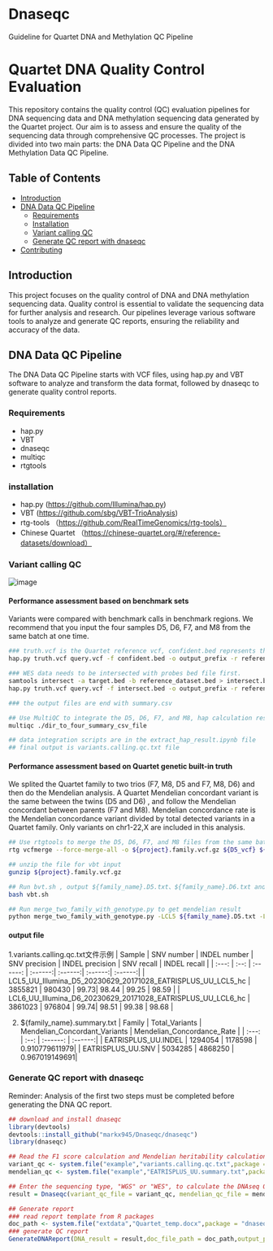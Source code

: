 # Dnaseqc
Guideline for Quartet DNA and Methylation QC Pipeline

# Quartet DNA Quality Control Evaluation

This repository contains the quality control (QC) evaluation pipelines for DNA sequencing data and DNA methylation sequencing data generated by the Quartet project. Our aim is to assess and ensure the quality of the sequencing data through comprehensive QC processes. The project is divided into two main parts: the DNA Data QC Pipeline and the DNA Methylation Data QC Pipeline.

## Table of Contents

- [Introduction](#introduction)
- [DNA Data QC Pipeline](#dna-data-qc-pipeline)
  - [Requirements](#requirements)
  - [Installation](#installation)
  - [Variant calling QC](#Variant-calling-QC)
  - [Generate QC report with dnaseqc](#Generate-QC-report-with-dnaseqc)
- [Contributing](#contributing)

## Introduction

This project focuses on the quality control of DNA and DNA methylation sequencing data. Quality control is essential to validate the sequencing data for further analysis and research. Our pipelines leverage various software tools to analyze and generate QC reports, ensuring the reliability and accuracy of the data.

## DNA Data QC Pipeline

The DNA Data QC Pipeline starts with VCF files, using hap.py and VBT software to analyze and transform the data format, followed by dnaseqc to generate quality control reports.

### Requirements
- hap.py
- VBT
- dnaseqc
- multiqc
- rtgtools
### installation
- hap.py
(https://github.com/Illumina/hap.py)
- VBT
(https://github.com/sbg/VBT-TrioAnalysis)
- rtg-tools
（https://github.com/RealTimeGenomics/rtg-tools）
- Chinese Quartet
（https://chinese-quartet.org/#/reference-datasets/download）

### Variant calling QC
![image](https://github.com/markx945/Dnaseqc/assets/91772929/54c984fa-e915-444f-ac6d-c7f3087d7f34)

#### Performance assessment based on benchmark sets
Variants were compared with benchmark calls in benchmark regions.
We recommend that you input the four samples D5, D6, F7, and M8 from the same batch at one time.

```bash
### truth.vcf is the Quartet reference vcf, confident.bed represents the high-confidence interval, and reference.fa is reference genome
hap.py truth.vcf query.vcf -f confident.bed -o output_prefix -r reference.fa

### WES data needs to be intersected with probes bed file first.
samtools intersect -a target.bed -b reference_dataset.bed > intersect.bed
hap.py truth.vcf query.vcf -f intersect.bed -o output_prefix -r reference.fa

### the output files are end with summary.csv

## Use MultiQC to integrate the D5, D6, F7, and M8, hap calculation results from the same batch
multiqc ./dir_to_four_summary_csv_file

## data integration scripts are in the extract_hap_result.ipynb file
## final output is variants.calling.qc.txt file
```

#### Performance assessment based on Quartet genetic built-in truth
We splited the Quartet family to two trios (F7, M8, D5 and F7, M8, D6) and then do the Mendelian analysis. A Quartet Mendelian concordant variant is the same between the twins (D5 and D6) , and follow the Mendelian concordant between parents (F7 and M8). Mendelian concordance rate is the Mendelian concordance variant divided by total detected variants in a Quartet family. Only variants on chr1-22,X are included in this analysis.

```bash
## Use rtgtools to merge the D5, D6, F7, and M8 files from the same batch for subsequent calculation of Mendelian heritability
rtg vcfmerge --force-merge-all -o ${project}.family.vcf.gz ${D5_vcf} ${D6_vcf} ${F7_vcf} ${M8_vcf}

## unzip the file for vbt input
gunzip ${project}.family.vcf.gz

## Run bvt.sh , output ${family_name}.D5.txt、${family_name}.D6.txt and ${family_name}.consensus.txt files
bash vbt.sh

## Run merge_two_family_with_genotype.py to get mendelian result
python merge_two_family_with_genotype.py -LCL5 ${family_name}.D5.txt -LCL6 ${family_name}.D6.txt -genotype ${family_name}.consensus.txt -family {family_name}


```
#### output file

1.variants.calling.qc.txt文件示例
| Sample  | SNV number | INDEL number | SNV precision | INDEL precision | SNV recall | INDEL recall |
| :---: | :--: | :------: | :------:|  :------:|  :------:|  :------:|
| LCL5_UU_Illumina_D5_20230629_20171028_EATRISPLUS_UU_LCL5_hc  |  3855821  | 980430  | 99.73| 98.44 | 99.25 | 98.59 |
| LCL6_UU_Illumina_D6_20230629_20171028_EATRISPLUS_UU_LCL6_hc  |  3861023  | 976804  | 99.74| 98.51 | 99.38 | 98.68 |

2. ${family_name}.summary.txt
| Family  | Total_Variants | Mendelian_Concordant_Variants | Mendelian_Concordance_Rate |
| :---: | :--: | :------: | :------:|
| EATRISPLUS_UU.INDEL  |  1294054  | 1178598  | 0.910779611979|
| EATRISPLUS_UU.SNV  |  5034285  | 4868250   | 0.967019149691|


### Generate QC report with dnaseqc
Reminder: Analysis of the first two steps must be completed before generating the DNA QC report.
```R
## download and install dnaseqc
library(devtools)
devtools::install_github("markx945/Dnaseqc/dnaseqc")
library(dnaseqc)

## Read the F1 score calculation and Mendelian heritability calculation results
variant_qc <- system.file("example","variants.calling.qc.txt",package = "dnaseqc")
mendelian_qc <- system.file("example","EATRISPLUS_UU.summary.txt",package = "dnaseqc")

## Enter the sequencing type, "WGS" or "WES", to calculate the DNAseq QC metrics.
result = Dnaseqc(variant_qc_file = variant_qc, mendelian_qc_file = mendelian_qc, data_type = "WGS")

## Generate report 
### read report template from R packages
doc_path <- system.file("extdata","Quartet_temp.docx",package = "dnaseqc")
### generate QC report
GenerateDNAReport(DNA_result = result,doc_file_path = doc_path,output_path = './DNAseq/' )

```





